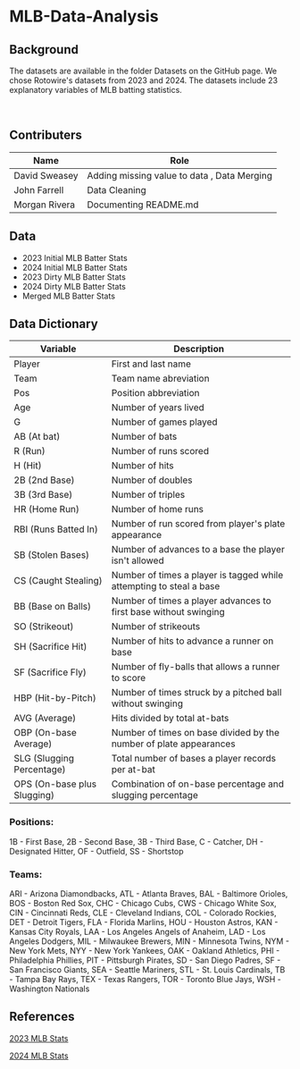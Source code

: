 # MLB-Data-Analysis

## Background 
The datasets are available in the folder Datasets on the GitHub page. We chose Rotowire's datasets from 2023 and 2024. The datasets include 23 explanatory variables of MLB batting statistics.

<br>


## Contributers

|Name               | Role
|-------------------|----------------------------------------------------
| David Sweasey     | Adding missing value to data , Data Merging         
| John Farrell      | Data Cleaning
| Morgan Rivera     | Documenting README.md 

## Data
- 2023 Initial MLB Batter Stats
- 2024 Initial MLB Batter Stats
- 2023 Dirty MLB Batter Stats
- 2024 Dirty MLB Batter Stats
- Merged MLB Batter Stats

## Data Dictionary
| Variable               | Description
|------------------------|----------------------------------------------------
| Player                 | First and last name
| Team                   | Team name abreviation
| Pos                    | Position abbreviation
| Age                    | Number of years lived
| G                      | Number of games played
| AB (At bat)            | Number of bats
| R (Run)                | Number of runs scored
| H (Hit)                | Number of hits
| 2B (2nd Base)          | Number of doubles
| 3B (3rd Base)          | Number of triples
| HR (Home Run)          | Number of home runs
| RBI (Runs Batted In)   | Number of run scored from player's plate appearance
| SB (Stolen Bases)      | Number of advances to a base the player isn't allowed
| CS (Caught Stealing)   | Number of times a player is tagged while attempting to steal a base
| BB (Base on Balls)     | Number of times a player advances to first base without swinging
| SO (Strikeout)         | Number of strikeouts
| SH (Sacrifice Hit)     | Number of hits to advance a runner on base
| SF (Sacrifice Fly)     | Number of fly-balls that allows a runner to score
| HBP (Hit-by-Pitch)     | Number of times struck by a pitched ball without swinging
| AVG (Average)          | Hits divided by total at-bats 
| OBP (On-base Average)  | Number of times on base divided by the number of plate appearances 
| SLG (Slugging Percentage) | Total number of bases a player records per at-bat
| OPS (On-base plus Slugging) | Combination of on-base percentage and slugging percentage

### Positions: 
1B	- First Base, 2B - Second Base, 3B - Third Base, C -	Catcher, DH - Designated Hitter, OF -	Outfield, SS -	Shortstop

### Teams: 
ARI - Arizona Diamondbacks, ATL - Atlanta Braves, BAL - Baltimore Orioles, BOS - Boston Red Sox, CHC - Chicago Cubs, CWS - Chicago White Sox, 
CIN - Cincinnati Reds, CLE - Cleveland Indians, COL - Colorado Rockies, DET - Detroit Tigers, FLA - Florida Marlins, HOU - Houston Astros, KAN - Kansas City Royals,
LAA - Los Angeles Angels of Anaheim, LAD - Los Angeles Dodgers, MIL - Milwaukee Brewers, MIN - Minnesota Twins, NYM - New York Mets, NYY - New York Yankees,
OAK - Oakland Athletics, PHI - Philadelphia Phillies, PIT - Pittsburgh Pirates, SD - San Diego Padres, SF - San Francisco Giants, SEA - Seattle Mariners, 
STL - St. Louis Cardinals, TB - Tampa Bay Rays, TEX - Texas Rangers, TOR - Toronto Blue Jays, WSH -Washington Nationals



## References 
[2023 MLB Stats](https://www.rotowire.com/baseball/stats.php?season=2023 )

[2024 MLB Stats](https://www.rotowire.com/baseball/stats.php?season=2024 )
